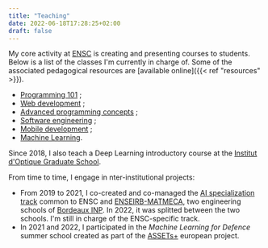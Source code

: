 ```yaml
---
title: "Teaching"
date: 2022-06-18T17:28:25+02:00
draft: false
---
```


My core activity at [ENSC](https://ensc.bordeaux-inp.fr/en) is creating and presenting courses to students. Below is a list of the classes I'm currently in charge of. Some of the associated pedagogical resources are [available online]({{< ref "resources" >}}).

- [Programming 101](https://ccc.bordeaux-inp.fr/syllabus/index.php?annee=2022&mode=consultation&chemin=65571_65569_65559_65558_65557_65556&langue=1) ;
- [Web development](https://ccc.bordeaux-inp.fr/syllabus/index.php?annee=2022&mode=consultation&chemin=65589_65588_65579_65558_65557_65556&langue=1) ;
- [Advanced programming concepts](https://ccc.bordeaux-inp.fr/syllabus/index.php?annee=2022&mode=consultation&chemin=65590_65588_65579_65558_65557_65556&langue=1) ;
- [Software engineering](https://ccc.bordeaux-inp.fr/syllabus/index.php?annee=2022&mode=consultation&chemin=65615_65613_65601_65600_65599_65557_65556&langue=1) ;
- [Mobile development](https://ccc.bordeaux-inp.fr/syllabus/index.php?annee=2022&mode=consultation&chemin=65643_65639_65625_65624_65599_65557_65556&langue=1) ;
- [Machine Learning](https://ccc.bordeaux-inp.fr/syllabus/index.php?annee=2022&mode=consultation&chemin=65635_65632_65625_65624_65599_65557_65556&langue=1).

Since 2018, I also teach a Deep Learning introductory course at the [Institut d'Optique Graduate School](https://www.institutoptique.fr).

From time to time, I engage in nter-institutional projects:

- From 2019 to 2021, I co-created and co-managed the [AI specialization track](https://3aia.fr) common to ENSC and [ENSEIRB-MATMECA](https://enseirb-matmeca.bordeaux-inp.fr/en), two engineering schools of [Bordeaux INP](https://www.bordeaux-inp.fr/en). In 2022, it was splitted between the two schools. I'm still in charge of the ENSC-specific track.
- In 2021 and 2022, I participated in the _Machine Learning for Defence_ summer school created as part of the [ASSETs+](https://assets-plus.eu/) european project.
